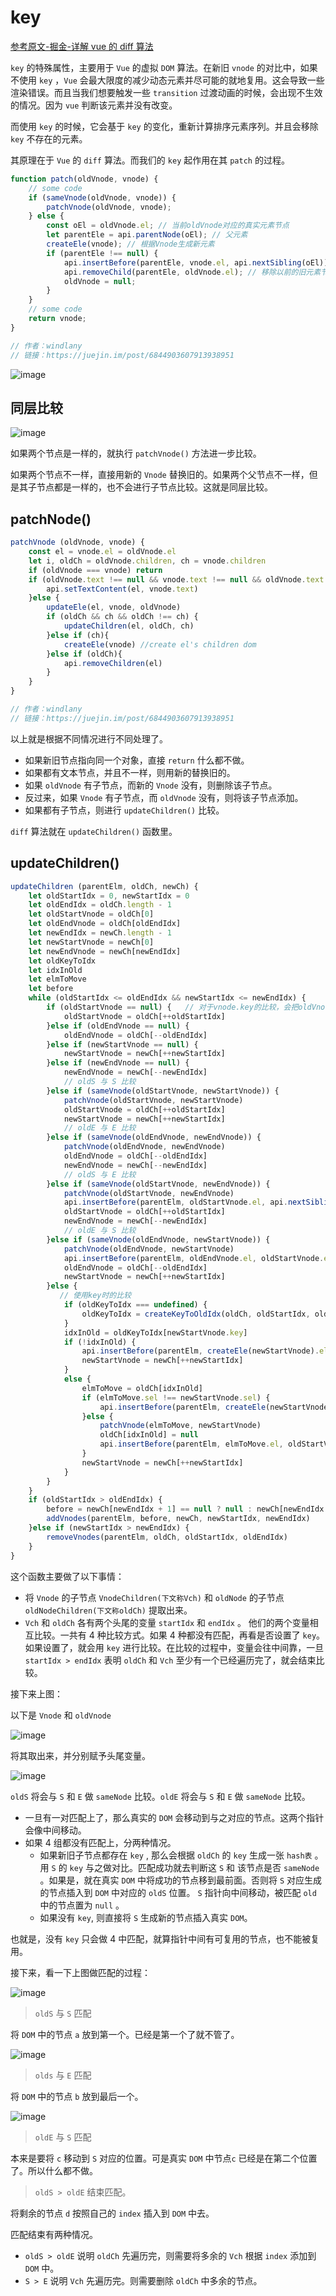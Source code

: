 # key

[参考原文-掘金-详解 vue 的 diff 算法](https://juejin.im/post/6844903607913938951)

`key` 的特殊属性，主要用于 `Vue` 的虚拟 `DOM` 算法。在新旧 `vnode` 的对比中，如果不使用 `key` ，`Vue` 会最大限度的减少动态元素并尽可能的就地复用。这会导致一些渲染错误。而且当我们想要触发一些 `transition` 过渡动画的时候，会出现不生效的情况。因为 `vue` 判断该元素并没有改变。

而使用 `key` 的时候，它会基于 `key` 的变化，重新计算排序元素序列。并且会移除 `key` 不存在的元素。

其原理在于 `Vue` 的 `diff` 算法。而我们的 `key` 起作用在其 `patch` 的过程。

```js
function patch(oldVnode, vnode) {
    // some code
    if (sameVnode(oldVnode, vnode)) {
        patchVnode(oldVnode, vnode);
    } else {
        const oEl = oldVnode.el; // 当前oldVnode对应的真实元素节点
        let parentEle = api.parentNode(oEl); // 父元素
        createEle(vnode); // 根据Vnode生成新元素
        if (parentEle !== null) {
            api.insertBefore(parentEle, vnode.el, api.nextSibling(oEl)); // 将新元素添加进父元素
            api.removeChild(parentEle, oldVnode.el); // 移除以前的旧元素节点
            oldVnode = null;
        }
    }
    // some code
    return vnode;
}

// 作者：windlany
// 链接：https://juejin.im/post/6844903607913938951
```

![image](https://user-gold-cdn.xitu.io/2018/5/19/163777930be304eb?imageView2/0/w/1280/h/960/format/webp/ignore-error/1)

## 同层比较

![image](http://udh.oss-cn-hangzhou.aliyuncs.com/2edacc58-5b61-494c-a329-7f1a7547b5901605254855876Vuediff.png)

如果两个节点是一样的，就执行 `patchVnode()` 方法进一步比较。

如果两个节点不一样，直接用新的 `Vnode` 替换旧的。如果两个父节点不一样，但是其子节点都是一样的，也不会进行子节点比较。这就是同层比较。

## patchNode()

```js
patchVnode (oldVnode, vnode) {
    const el = vnode.el = oldVnode.el
    let i, oldCh = oldVnode.children, ch = vnode.children
    if (oldVnode === vnode) return
    if (oldVnode.text !== null && vnode.text !== null && oldVnode.text !== vnode.text) {
        api.setTextContent(el, vnode.text)
    }else {
        updateEle(el, vnode, oldVnode)
    	if (oldCh && ch && oldCh !== ch) {
            updateChildren(el, oldCh, ch)
    	}else if (ch){
            createEle(vnode) //create el's children dom
    	}else if (oldCh){
            api.removeChildren(el)
    	}
    }
}

// 作者：windlany
// 链接：https://juejin.im/post/6844903607913938951
```

以上就是根据不同情况进行不同处理了。

-   如果新旧节点指向同一个对象，直接 `return` 什么都不做。
-   如果都有文本节点，并且不一样，则用新的替换旧的。
-   如果 `oldVnode` 有子节点，而新的 `Vnode` 没有，则删除该子节点。
-   反过来，如果 `Vnode` 有子节点，而 `oldVnode` 没有，则将该子节点添加。
-   如果都有子节点，则进行 `updateChildren()` 比较。

`diff` 算法就在 `updateChildren()` 函数里。

## updateChildren()

```js
updateChildren (parentElm, oldCh, newCh) {
    let oldStartIdx = 0, newStartIdx = 0
    let oldEndIdx = oldCh.length - 1
    let oldStartVnode = oldCh[0]
    let oldEndVnode = oldCh[oldEndIdx]
    let newEndIdx = newCh.length - 1
    let newStartVnode = newCh[0]
    let newEndVnode = newCh[newEndIdx]
    let oldKeyToIdx
    let idxInOld
    let elmToMove
    let before
    while (oldStartIdx <= oldEndIdx && newStartIdx <= newEndIdx) {
        if (oldStartVnode == null) {   // 对于vnode.key的比较，会把oldVnode = null
            oldStartVnode = oldCh[++oldStartIdx]
        }else if (oldEndVnode == null) {
            oldEndVnode = oldCh[--oldEndIdx]
        }else if (newStartVnode == null) {
            newStartVnode = newCh[++newStartIdx]
        }else if (newEndVnode == null) {
            newEndVnode = newCh[--newEndIdx]
            // oldS 与 S 比较
        }else if (sameVnode(oldStartVnode, newStartVnode)) {
            patchVnode(oldStartVnode, newStartVnode)
            oldStartVnode = oldCh[++oldStartIdx]
            newStartVnode = newCh[++newStartIdx]
            // oldE 与 E 比较
        }else if (sameVnode(oldEndVnode, newEndVnode)) {
            patchVnode(oldEndVnode, newEndVnode)
            oldEndVnode = oldCh[--oldEndIdx]
            newEndVnode = newCh[--newEndIdx]
            // oldS 与 E 比较
        }else if (sameVnode(oldStartVnode, newEndVnode)) {
            patchVnode(oldStartVnode, newEndVnode)
            api.insertBefore(parentElm, oldStartVnode.el, api.nextSibling(oldEndVnode.el))
            oldStartVnode = oldCh[++oldStartIdx]
            newEndVnode = newCh[--newEndIdx]
            // oldE 与 S 比较
        }else if (sameVnode(oldEndVnode, newStartVnode)) {
            patchVnode(oldEndVnode, newStartVnode)
            api.insertBefore(parentElm, oldEndVnode.el, oldStartVnode.el)
            oldEndVnode = oldCh[--oldEndIdx]
            newStartVnode = newCh[++newStartIdx]
        }else {
           // 使用key时的比较
            if (oldKeyToIdx === undefined) {
                oldKeyToIdx = createKeyToOldIdx(oldCh, oldStartIdx, oldEndIdx) // 有key生成index表
            }
            idxInOld = oldKeyToIdx[newStartVnode.key]
            if (!idxInOld) {
                api.insertBefore(parentElm, createEle(newStartVnode).el, oldStartVnode.el)
                newStartVnode = newCh[++newStartIdx]
            }
            else {
                elmToMove = oldCh[idxInOld]
                if (elmToMove.sel !== newStartVnode.sel) {
                    api.insertBefore(parentElm, createEle(newStartVnode).el, oldStartVnode.el)
                }else {
                    patchVnode(elmToMove, newStartVnode)
                    oldCh[idxInOld] = null
                    api.insertBefore(parentElm, elmToMove.el, oldStartVnode.el)
                }
                newStartVnode = newCh[++newStartIdx]
            }
        }
    }
    if (oldStartIdx > oldEndIdx) {
        before = newCh[newEndIdx + 1] == null ? null : newCh[newEndIdx + 1].el
        addVnodes(parentElm, before, newCh, newStartIdx, newEndIdx)
    }else if (newStartIdx > newEndIdx) {
        removeVnodes(parentElm, oldCh, oldStartIdx, oldEndIdx)
    }
}
```

这个函数主要做了以下事情：

-   将 `Vnode` 的子节点 `VnodeChildren(下文称Vch)` 和 `oldNode` 的子节点 `oldNodeChildren(下文称oldCh)` 提取出来。
-   `Vch` 和 `oldCh` 各有两个头尾的变量 `startIdx` 和 `endIdx` 。 他们的两个变量相互比较。一共有 4 种比较方式。如果 4 种都没有匹配，再看是否设置了 `key`。如果设置了，就会用 `key` 进行比较。在比较的过程中，变量会往中间靠，一旦 `startIdx > endIdx` 表明 `oldCh` 和 `Vch` 至少有一个已经遍历完了，就会结束比较。

接下来上图：

以下是 `Vnode` 和 `oldVnode`

![image](http://udh.oss-cn-hangzhou.aliyuncs.com/56fcce6f-bcf6-44eb-91f5-aacb4c688e541605580645023vnode1.png)

将其取出来，并分别赋予头尾变量。

![image](http://udh.oss-cn-hangzhou.aliyuncs.com/8c610783-a4bd-433f-8cc2-e997247867d81605582710220vnode2.png)

`oldS` 将会与 `S` 和 `E` 做 `sameNode` 比较。`oldE` 将会与 `S` 和 `E` 做 `sameNode` 比较。

-   一旦有一对匹配上了，那么真实的 `DOM` 会移动到与之对应的节点。这两个指针会像中间移动。
-   如果 4 组都没有匹配上，分两种情况。
    -   如果新旧子节点都存在 `key` , 那么会根据 `oldCh` 的 `key` 生成一张 `hash表` 。用 `S` 的 `key` 与之做对比。匹配成功就去判断这 `S` 和 该节点是否 `sameNode` 。如果是，就在真实 `DOM` 中将成功的节点移到最前面。否则将 `S` 对应生成的节点插入到 `DOM` 中对应的 `oldS` 位置。 `S` 指针向中间移动，被匹配 `old` 中的节点置为 `null` 。
    -   如果没有 `key`, 则直接将 `S` 生成新的节点插入真实 `DOM`。

也就是，没有 `key` 只会做 4 中匹配，就算指针中间有可复用的节点，也不能被复用。

接下来，看一下上图做匹配的过程：

![image](http://udh.oss-cn-hangzhou.aliyuncs.com/fc6b1e12-77fb-456d-bd50-101bec2451b81605592012409vnode3.png)

> `oldS` 与 `S` 匹配

将 `DOM` 中的节点 `a` 放到第一个。已经是第一个了就不管了。

![image](http://udh.oss-cn-hangzhou.aliyuncs.com/72a6c017-3296-40e0-ab2d-534f4ddf25081605592473568vnode4.png)

> `olds` 与 `E` 匹配

将 `DOM` 中的节点 `b` 放到最后一个。

![image](http://udh.oss-cn-hangzhou.aliyuncs.com/3930b424-7be8-4fa6-903e-a929560c12531605593277984vnode5.png)

> `oldE` 与 `S` 匹配

本来是要将 `c` 移动到 `S` 对应的位置。可是真实 `DOM` 中节点`c` 已经是在第二个位置了。所以什么都不做。

> `oldS > oldE` 结束匹配。

将剩余的节点 `d` 按照自己的 `index` 插入到 `DOM` 中去。

匹配结束有两种情况。

-   `oldS > oldE` 说明 `oldCh` 先遍历完，则需要将多余的 `Vch` 根据 `index` 添加到 `DOM` 中。
-   `S > E` 说明 `Vch` 先遍历完。则需要删除 `oldCh` 中多余的节点。

